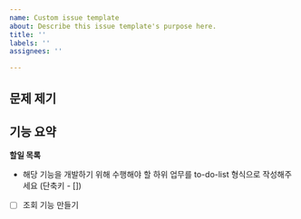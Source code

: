 ```yaml
---
name: Custom issue template
about: Describe this issue template's purpose here.
title: ''
labels: ''
assignees: ''

---
```


**문제 제기**
- 

**기능 요약**
- 

**할일 목록**
- 해당 기능을 개발하기 위해 수행해야 할 하위 업무를 to-do-list 형식으로 작성해주세요 (단축키 - [])
- [ ] 조회 기능 만들기
